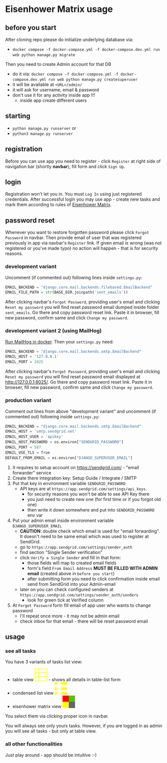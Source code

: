 # Eisenhower Matrix usage

## before you start
After cloning repo please do initialize underlying database via:
* `docker compose -f docker-compose.yml -f docker-compose.dev.yml run web python manage.py migrate`

Then you need to create Admin account for that DB
* do it via: `docker compose -f docker-compose.yml -f docker-compose.dev.yml run web python manage.py createsuperuser`
* it will be available at `<URL>/admin/`
* it will ask for username, email & password
* don't use it for any activity inside app !!!
   * inside app create different users
  
## starting
* `python manage.py runserver` or 
* `python3 manage.py runserver`

## registration
Before you can use app you need to register - click `Register` at right side of navigation bar (shortly **navbar**),
fill form and click `Sign Up`.

## login
Registration won't let you in. You must `Log In` using just registered credentials.
After successful login you may use app - create new tasks and mark them
according to rules of [Eisenhower Matrix](https://www.eisenhower.me/eisenhower-matrix/).

## password reset
Whenever you want to restore forgotten password please click `Forgot Password` in navbar.
Then provide email of user that was registered previously in app via navbar's `Register` link.
If given email is wrong (was not registered or you've made typo) no action will happen - that is
for security reasons.

### development variant
Uncomment (if commented out) following lines inside `settings.py`:
```python
EMAIL_BACKEND = "django.core.mail.backends.filebased.EmailBackend"
EMAIL_FILE_PATH = str(BASE_DIR.joinpath('sent_emails'))
```
After clicking navbar's `Forgot Password`, providing user's email and clicking `Reset my password` you will find
reset password email dumped inside folder `sent_emails`.
Go there and copy password reset link. Paste it in browser, fill new password, confirm same
and click `Change my password`.

### development variant 2 (using MailHog)
[Run MailHog in docker](devenv.md#mailhog).
Then your `settings.py` need:
```python
EMAIL_BACKEND = "django.core.mail.backends.smtp.EmailBackend"
EMAIL_HOST = '127.0.0.1'
EMAIL_PORT = 1025
```
After clicking navbar's `Forgot Password`, providing user's email and clicking `Reset my password` you will find
reset password email displayed at http://127.0.0.1:8025/.
Go there and copy password reset link. Paste it in browser, fill new password, confirm same
and click `Change my password`.

### production variant
Comment out lines from above "development variant" and uncomment (if commented out) following inside `settings.py`:
```python
EMAIL_BACKEND = "django.core.mail.backends.smtp.EmailBackend"
EMAIL_HOST = 'smtp.sendgrid.net'
EMAIL_HOST_USER = 'apikey'
EMAIL_HOST_PASSWORD = os.environ["SENDGRID_PASSWORD"]
EMAIL_PORT = 587
EMAIL_USE_TLS = True
DEFAULT_FROM_EMAIL = os.environ["DJANGO_SUPERUSER_EMAIL"]
```
1. It requires to setup account on https://sendgrid.com/ - "email forwarder" service
2. Create there integration key: Setup Guide / Integrate / SMTP
3. Put that key in environment variable `SENDGRID_PASSWORD`
   * API keys are at `https://app.sendgrid.com/settings/api_keys`.
      * for security reasons you won't be able to see API Key there
      * you just need to create new one (for first time or if you forgot old one)
      * then write it down somewhere and put into `SENDGRID_PASSWORD` env var
4. Put your admin email inside environment variable `DJANGO_SUPERUSER_EMAIL`
   * **CAUTION**: double check which email is used for "email forwarding". It doesn't need to be same email which was used to register at SendGrid.
   * go to `https://app.sendgrid.com/settings/sender_auth`
   * find section "Single Sender verification"
   * click `Verify a Single Sender` and fill in that form:
      * those fields will map to created email fields
      * form's field `From Email Address` **MUST BE FILLED WITH ADMIN email** (created above in `before you start`) 
      * after submitting form you need to click confirmation inside email send from SendGrid into your Admin-email
   * later on you can check configured senders at `https://app.sendgrid.com/settings/sender_auth/senders`
      * look for green tick at Verified column 
6. At `Forgot Password` form fill email of app user who wants to change password
   * I'll repeat once more - it may not be admin email
   * check inbox for that email - there will be reset password email

## usage
### see all tasks
You have 3 variants of tasks list view:
* table view ![tv](django/static/img/table.svg) - shows all details in table-list form
* condensed list view ![tv](django/static/img/list-compact.svg) 
* eisenhower matrix view ![tv](django/static/img/eisenhower.svg) 

You select them via clicking proper icon in navbar.

You will always see only yours tasks.
However, if you are logged in as admin you will see all tasks - but only at table view.

### all other functionalities
Just play around - app should be intuitive :-)